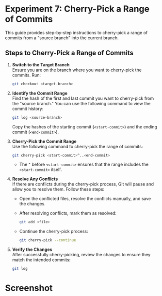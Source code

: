 # Experiment 7: Cherry-Pick a Range of Commits

This guide provides step-by-step instructions to cherry-pick a range of commits from a "source branch" into the current branch.

## Steps to Cherry-Pick a Range of Commits

1. **Switch to the Target Branch**  
   Ensure you are on the branch where you want to cherry-pick the commits. Run:

   ```bash
   git checkout <target-branch>
   ```

2. **Identify the Commit Range**  
   Find the hash of the first and last commit you want to cherry-pick from the "source branch." You can use the following command to view the commit history:

   ```bash
   git log <source-branch>
   ```

   Copy the hashes of the starting commit (`<start-commit>`) and the ending commit (`<end-commit>`).

3. **Cherry-Pick the Commit Range**  
   Use the following command to cherry-pick the range of commits:

   ```bash
   git cherry-pick <start-commit>^..<end-commit>
   ```

   - The `^` before `<start-commit>` ensures that the range includes the `<start-commit>` itself.

4. **Resolve Any Conflicts**  
   If there are conflicts during the cherry-pick process, Git will pause and allow you to resolve them. Follow these steps:

   - Open the conflicted files, resolve the conflicts manually, and save the changes.
   - After resolving conflicts, mark them as resolved:

     ```bash
     git add <file>
     ```

   - Continue the cherry-pick process:

     ```bash
     git cherry-pick --continue
     ```

5. **Verify the Changes**  
   After successfully cherry-picking, review the changes to ensure they match the intended commits:

   ```bash
   git log
   ```
# Screenshot

